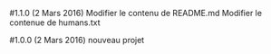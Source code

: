 #1.1.0 (2 Mars 2016)
Modifier le contenu de README.md
Modifier le contenue de humans.txt

#1.0.0 (2 Mars 2016)
nouveau projet
